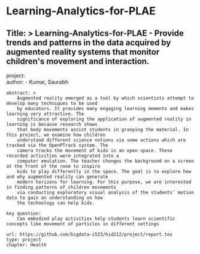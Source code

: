 
# Learning-Analytics-for-PLAE
Title: > 
        Learning-Analytics-for-PLAE - Provide trends and patterns in the data acquired by augmented reality
        systems that monitor children's movement and interaction.
---
project:   
    author:
        - Kumar, Saurabh    
    
    abstract: >
        Augmented reality emerged as a tool by which scientists attempt to develop many techniques to be used
        by educators. It provides many engaging learning moments and makes learning very attractive. The 
        significance of exploring the application of augmented reality in learning is because research shows
        that body movements assist students in grasping the material. In this project, we examine how children
        understand different science notions via some actions which are tracked via the OpenPTrack system. The
        camera tracks the movement of kids in an open space. These recorded activities were integrated into a
        computer emulation. The teacher changes the background on a screen at the front of the room to inspire
        kids to play differently in the space. The goal is to explore how and why augmented reality can generate
        modern horizons for learning. For this purpose, we are interested in finding patterns of children movements
        via conducting exploratory visual analysis of the students’ motion data to gain an understanding on how
        the technology can help kids. 

    key question:
        Can embodied play activities help students learn scientific concepts like movement of particles in different settings    
    
    url: https://github.com/bigdata-i523/hid212/project/report.tex
    type: project
    chapter: Health
